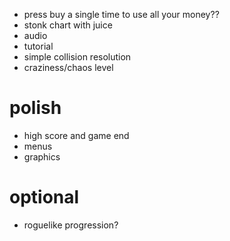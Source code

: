 - press buy a single time to use all your money??
- stonk chart with juice
- audio
- tutorial
- simple collision resolution
- craziness/chaos level

# polish
- high score and game end
- menus
- graphics

# optional
- roguelike progression?